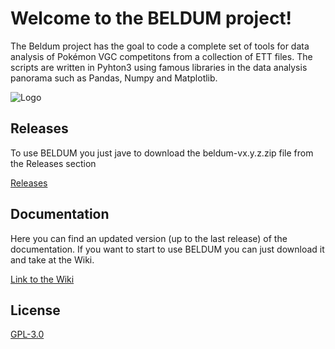 # Welcome to the BELDUM project!

The Beldum project has the goal to code a complete set of tools for data analysis of Pokémon VGC competitons from a collection of ETT files.
The scripts are written in Pyhton3 using famous libraries in the data analysis panorama such as Pandas, Numpy and Matplotlib.

![Logo](https://www.poketown.net/public/poketown/media/global-link/374.png)
## Releases

To use BELDUM you just jave to download the beldum-vx.y.z.zip file from the Releases section

[Releases](https://github.com/simonecaletti/beldum-prj/releases/tag/v0.3.0)

    
## Documentation
Here you can find an updated version (up to the last release) of the documentation.
If you want to start to use BELDUM you can just download it and take at the Wiki.

[Link to the Wiki](https://github.com/simonecaletti/beldum-prj/wiki)

  
## License

[GPL-3.0](https://choosealicense.com/licenses/gpl-3.0/)

  
